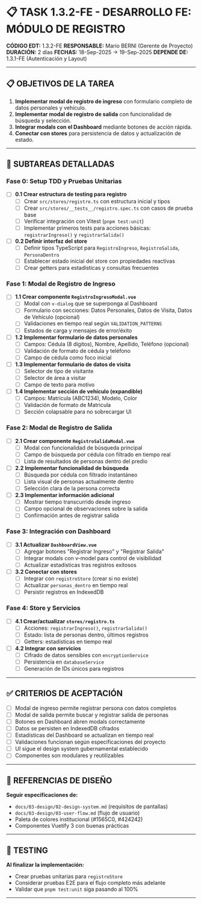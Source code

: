 # 📋 TASK 1.3.2-FE - DESARROLLO FE: MÓDULO DE REGISTRO

**CÓDIGO EDT:** 1.3.2-FE
**RESPONSABLE:** Mario BERNI (Gerente de Proyecto)
**DURACIÓN:** 2 días
**FECHAS:** 18-Sep-2025 → 19-Sep-2025
**DEPENDE DE:** 1.3.1-FE (Autenticación y Layout)

---

## 📋 OBJETIVOS DE LA TAREA

1. **Implementar modal de registro de ingreso** con formulario completo de datos personales y vehículo.
2. **Implementar modal de registro de salida** con funcionalidad de búsqueda y selección.
3. **Integrar modals con el Dashboard** mediante botones de acción rápida.
4. **Conectar con stores** para persistencia de datos y actualización de estado.

---

## 🚀 SUBTAREAS DETALLADAS

### Fase 0: Setup TDD y Pruebas Unitarias

- [ ] **0.1 Crear estructura de testing para registro**
  - [ ] Crear `src/stores/registro.ts` con estructura inicial y tipos
  - [ ] Crear `src/stores/__tests__/registro.spec.ts` con casos de prueba base
  - [ ] Verificar integración con Vitest (`pnpm test:unit`)
  - [ ] Implementar primeros tests para acciones básicas: `registrarIngreso()` y `registrarSalida()`

- [ ] **0.2 Definir interfaz del store**
  - [ ] Definir tipos TypeScript para `RegistroIngreso`, `RegistroSalida`, `PersonaDentro`
  - [ ] Establecer estado inicial del store con propiedades reactivas
  - [ ] Crear getters para estadísticas y consultas frecuentes

### Fase 1: Modal de Registro de Ingreso

- [ ] **1.1 Crear componente `RegistroIngresoModal.vue`**
  - [ ] Modal con `v-dialog` que se superponga al Dashboard
  - [ ] Formulario con secciones: Datos Personales, Datos de Visita, Datos de Vehículo (opcional)
  - [ ] Validaciones en tiempo real según `VALIDATION_PATTERNS`
  - [ ] Estados de carga y mensajes de error/éxito

- [ ] **1.2 Implementar formulario de datos personales**
  - [ ] Campos: Cédula (8 dígitos), Nombre, Apellido, Teléfono (opcional)
  - [ ] Validación de formato de cédula y teléfono
  - [ ] Campo de cédula como foco inicial

- [ ] **1.3 Implementar formulario de datos de visita**
  - [ ] Selector de tipo de visitante
  - [ ] Selector de área a visitar
  - [ ] Campo de texto para motivo

- [ ] **1.4 Implementar sección de vehículo (expandible)**
  - [ ] Campos: Matricula (ABC1234), Modelo, Color
  - [ ] Validación de formato de Matricula
  - [ ] Sección colapsable para no sobrecargar UI

### Fase 2: Modal de Registro de Salida

- [ ] **2.1 Crear componente `RegistroSalidaModal.vue`**
  - [ ] Modal con funcionalidad de búsqueda principal
  - [ ] Campo de búsqueda por cédula con filtrado en tiempo real
  - [ ] Lista de resultados de personas dentro del predio

- [ ] **2.2 Implementar funcionalidad de búsqueda**
  - [ ] Búsqueda por cédula con filtrado instantáneo
  - [ ] Lista visual de personas actualmente dentro
  - [ ] Selección clara de la persona correcta

- [ ] **2.3 Implementar información adicional**
  - [ ] Mostrar tiempo transcurrido desde ingreso
  - [ ] Campo opcional de observaciones sobre la salida
  - [ ] Confirmación antes de registrar salida

### Fase 3: Integración con Dashboard

- [ ] **3.1 Actualizar `DashboardView.vue`**
  - [ ] Agregar botones "Registrar Ingreso" y "Registrar Salida"
  - [ ] Integrar modals con v-model para control de visibilidad
  - [ ] Actualizar estadísticas tras registros exitosos

- [ ] **3.2 Conectar con stores**
  - [ ] Integrar con `registroStore` (crear si no existe)
  - [ ] Actualizar `personas_dentro` en tiempo real
  - [ ] Persistir registros en IndexedDB

### Fase 4: Store y Servicios

- [ ] **4.1 Crear/actualizar `stores/registro.ts`**
  - [ ] Acciones: `registrarIngreso()`, `registrarSalida()`
  - [ ] Estado: lista de personas dentro, últimos registros
  - [ ] Getters: estadísticas en tiempo real

- [ ] **4.2 Integrar con servicios**
  - [ ] Cifrado de datos sensibles con `encryptionService`
  - [ ] Persistencia en `databaseService`
  - [ ] Generación de IDs únicos para registros

---

## ✅ CRITERIOS DE ACEPTACIÓN

- [ ] Modal de ingreso permite registrar persona con datos completos
- [ ] Modal de salida permite buscar y registrar salida de personas
- [ ] Botones en Dashboard abren modals correctamente
- [ ] Datos se persisten en IndexedDB cifrados
- [ ] Estadísticas del Dashboard se actualizan en tiempo real
- [ ] Validaciones funcionan según especificaciones del proyecto
- [ ] UI sigue el design system gubernamental establecido
- [ ] Componentes son modulares y reutilizables

---

## 🎨 REFERENCIAS DE DISEÑO

**Seguir especificaciones de:**
- `docs/03-design/02-design-system.md` (requisitos de pantallas)
- `docs/03-design/03-user-flow.md` (flujo de usuario)
- Paleta de colores institucional (#1565C0, #424242)
- Componentes Vuetify 3 con buenas prácticas

---

## 🧪 TESTING

**Al finalizar la implementación:**
- Crear pruebas unitarias para `registroStore`
- Considerar pruebas E2E para el flujo completo más adelante
- Validar que `pnpm test:unit` siga pasando al 100%

---
